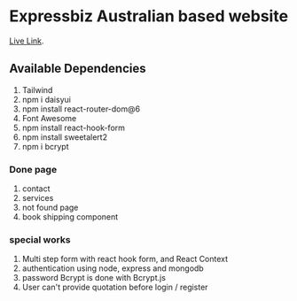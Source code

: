 # Expressbiz Australian based website

[Live Link]().

## Available Dependencies
1. Tailwind
2. npm i daisyui
3. npm install react-router-dom@6
4. Font Awesome
5. npm install react-hook-form
6. npm install sweetalert2
7. npm i bcrypt



### Done page
1. contact
2. services
3. not found page
4. book shipping component

### special works
1. Multi step form with react hook form, and React Context
2. authentication using node, express and mongodb
3. password Bcrypt is done with Bcrypt.js
4. User can't provide quotation before login / register